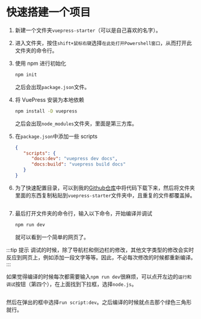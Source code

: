 # 快速搭建一个项目
1. 新建一个文件夹`vuepress-starter`（可以是自己喜欢的名字）。
2. 进入文件夹，按住`shift+鼠标右键`选择`在此处打开Powershell窗口`，从而打开此文件夹的命令行。
3. 使用 npm 进行初始化
   ``` sh
   npm init
   ```
   之后会出现`package.json`文件。

4. 将 VuePress 安装为本地依赖
   ``` sh
   npm install -D vuepress
   ```
   之后会出现`node_modules`文件夹，里面是第三方库。

5. 在`package.json`中添加一些 scripts
   ``` json
   {
      "scripts": {
         "docs:dev": "vuepress dev docs",
         "docs:build": "vuepress build docs"
      }
   }
   ```
6. 为了快速配置目录，可以到我的[Github仓库](https://github.com/Wang-Si-Tu/vuepress-starter)中将代码下载下来，然后将文件夹里面的东西复制粘贴到`vuepress-starter`文件夹中，且重复的文件都覆盖掉。<Badge text="参考目录结构" type="tip" vertical="top"/>
   <div align=center>
   <img :src="$withBase('/屏幕截图 2021-07-28 120409.png')" style="zoom:80%;" />
   </div>

7. 最后打开文件夹的命令行，输入以下命令，开始编译并调试
   ``` sh
   npm run dev
   ```
   就可以看到一个简单的网页了。

:::tip 提示
调试的时候，除了导航栏和侧边栏的修改，其他文字类型的修改会实时反应到网页上，例如添加一段文字等等。因此，不必每次修改的时候都重新编译。
:::

如果觉得编译的时候每次都需要输入`npm run dev`很麻烦，可以点开左边的`运行和调试`按钮（第四个），在上面找到下拉框，选择`node.js`。

<div align=center>
<img :src="$withBase('/屏幕截图 2021-07-30 151510.png')" style="zoom:80%;" />
</div>

然后在弹出的框中选择`run script:dev`。之后编译的时候就点击那个绿色三角形就行。

<div align=center>
<img :src="$withBase('/屏幕截图 2021-07-30 151652.png')" style="zoom:80%;" />
</div>

<br/><br/>
<Valine></Valine>
